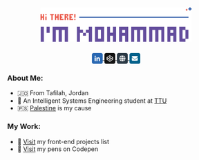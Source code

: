 <h1 align='center'>
    <img src='./images/logo.svg' height='80px'>
</h1>

<div align='center'>
    <a href='https://linkedin.com/in/mohammadjarabah'>
        <img src='./images/linkedin.svg' width='25px' valign='middle'>
    </a>
    <a href='https://codepen.io/mohammadjarabah'>
        <img src='./images/codepen.svg' width='25px' valign='middle'>
    </a>
    <a href='https://mohammadjarabah.github.io'>
        <img src='./images/website.svg' width='25px' valign='middle'>
    </a>
    <a href='mailto:mj.contactwithme@gmail.com'>
        <img src='./images/email.svg' width='25px' valign='middle'>
    </a>
</div>

### About Me:
* 🇯🇴 From Tafilah, Jordan
* 🍃 An Intelligent Systems Engineering student at [TTU](http://www.ttu.edu.jo)
* 🇵🇸 [Palestine](https://twitter.com/hashtag/FreePalestine) is my cause

### My Work:
* 🚀 [Visit](https://github.com/mohammadjarabah/frontend-projects) my front-end projects list
* 🌱 [Visit](https://codepen.io/mohammadjarabah) my pens on Codepen
<!-- * ⭐ [Visit]() my portfolio website -->
